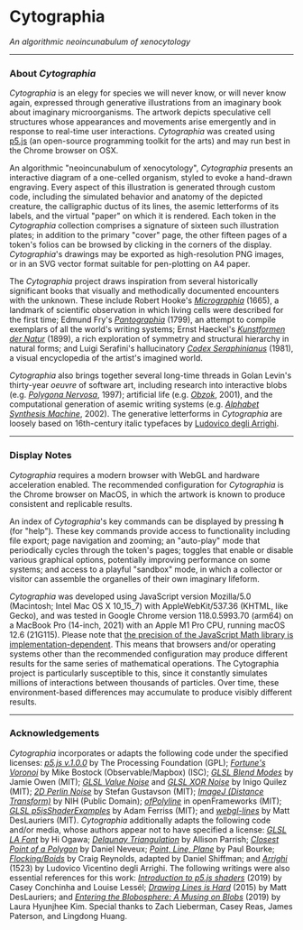# Cytographia
*An algorithmic neoincunabulum of xenocytology*

---
### About *Cytographia*

*Cytographia* is an elegy for species we will never know, or will never know again, expressed through generative illustrations from an imaginary book about imaginary microorganisms. The artwork depicts speculative cell structures whose appearances and movements arise emergently and in response to real-time user interactions. *Cytographia* was created using [p5.js](https://p5js.org/) (an open-source programming toolkit for the arts) and may run best in the Chrome browser on OSX. 

An algorithmic "neoincunabulum of xenocytology", *Cytographia* presents an interactive diagram of a one-celled organism, styled to evoke a hand-drawn engraving. Every aspect of this illustration is generated through custom code, including the simulated behavior and anatomy of the depicted creature, the calligraphic ductus of its lines, the asemic letterforms of its labels, and the virtual "paper" on which it is rendered. Each token in the *Cytographia* collection comprises a signature of sixteen such illustration plates; in addition to the primary "cover" page, the other fifteen pages of a token's folios can be browsed by clicking in the corners of the display. *Cytographia*'s drawings may be exported as high-resolution PNG images, or in an SVG vector format suitable for pen-plotting on A4 paper. 

The *Cytographia* project draws inspiration from several historically significant books that visually and methodically documented encounters with the unknown. These include Robert Hooke's *[Micrographia](https://en.wikipedia.org/wiki/Micrographia)* (1665), a landmark of scientific observation in which living cells were described for the first time; Edmund Fry's *[Pantographia](https://en.wikipedia.org/wiki/Pantographia)* (1799), an attempt to compile exemplars of all the world's writing systems; Ernst Haeckel's [*Kunstformen der Natur*](https://en.wikipedia.org/wiki/Kunstformen_der_Natur) (1899), a rich exploration of symmetry and structural hierarchy in natural forms; and Luigi Serafini's hallucinatory *[Codex Seraphinianus](https://en.wikipedia.org/wiki/Codex_Seraphinianus)* (1981), a visual encyclopedia of the artist's imagined world. 

*Cytographia* also brings together several long-time threads in Golan Levin's thirty-year *oeuvre* of software art, including research into interactive blobs (e.g. [*Polygona Nervosa*](https://objkt.com/asset/hicetnunc/56312), 1997); artificial life (e.g. [*Obzok*](https://www.youtube.com/watch?v=oVOCKzE2fZk), 2001), and the computational generation of asemic writing systems (e.g. [*Alphabet Synthesis Machine*](https://en.wikipedia.org/wiki/Alphabet_Synthesis_Machine), 2002). The generative letterforms in *Cytographia* are loosely based on 16th-century italic typefaces by [Ludovico degli Arrighi](https://en.wikipedia.org/wiki/Ludovico_Vicentino_degli_Arrighi). 

---
### Display Notes

*Cytographia* requires a modern browser with WebGL and hardware acceleration enabled. The recommended configuration for *Cytographia* is the Chrome browser on MacOS, in which the artwork is known to produce consistent and replicable results.

An index of *Cytographia*'s key commands can be displayed by pressing **h** (for "help"). These key commands provide access to functionality including file export; page navigation and zooming; an "auto-play" mode that periodically cycles through the token's pages; toggles that enable or disable various graphical options, potentially improving performance on some systems; and access to a playful "sandbox" mode, in which a collector or visitor can assemble the organelles of their own imaginary lifeform.

*Cytographia* was developed using JavaScript version Mozilla/5.0 (Macintosh; Intel Mac OS X 10_15_7) with AppleWebKit/537.36 (KHTML, like Gecko), and was tested in Google Chrome version 118.0.5993.70 (arm64) on a MacBook Pro (14-inch, 2021) with an Apple M1 Pro CPU, running macOS 12.6 (21G115). Please note that [the precision of the JavaScript Math library is implementation-dependent](https://developer.mozilla.org/en-US/docs/Web/JavaScript/Reference/Global_Objects/Math). This means that browsers and/or operating systems other than the recommended configuration may produce different results for the same series of mathematical operations. The Cytographia project is particularly susceptible to this, since it constantly simulates millions of interactions between thousands of particles. Over time, these environment-based differences may accumulate to produce visibly different results.

---
### Acknowledgements

*Cytographia* incorporates or adapts the following code under the specified licenses: [*p5.js v.1.0.0*](https://p5js.org/) by The Processing Foundation (GPL); [*Fortune's Voronoi*](https://github.com/d3/d3-delaunay) by Mike Bostock (Observable/Mapbox) (ISC); [*GLSL Blend Modes*](https://github.com/jamieowen/glsl-blend) by Jamie Owen (MIT); [*GLSL Value Noise*](https://www.shadertoy.com/view/lsf3WH) and [*GLSL XOR Noise*](https://www.shadertoy.com/view/XtXXD8) by Inigo Quilez (MIT); [*2D Perlin Noise*](https://github.com/stegu/webgl-noise/blob/master/src/classicnoise2D.glsl) by Stefan Gustavson (MIT); [*ImageJ (Distance Transform)*](https://github.com/imagej/ImageJ/blob/master/ij/process/BinaryInterpolator.java) by NIH (Public Domain); [*ofPolyline*](https://github.com/openframeworks/openFrameworks/tree/master/libs/openFrameworks/graphics) in openFrameworks (MIT); [*GLSL p5jsShaderExamples*](https://github.com/aferriss/p5jsShaderExamples/) by Adam Ferriss (MIT); and [*webgl-lines*](https://mattdesl.github.io/webgl-lines/expanded/gl-line-2d.js) by Matt DesLauriers (MIT). *Cytographia* additionally adapts the following code and/or media, whose authors appear not to have specified a license: [*GLSL LA Font*](https://github.com/hi-ogawa/python-shader-app/tree/master/misc/la_font) by Hi Ogawa; [*Delaunay Triangulation*](https://editor.p5js.org/allison.parrish/sketches/BkhEmKKjW) by Allison Parrish; [*Closest Point of a Polygon*](https://codesandbox.io/s/elated-liskov-3v65c?file=/src/getClosestPointInsidePolygon.ts) by Daniel Neveux; [*Point, Line, Plane*](http://paulbourke.net/geometry/pointlineplane/) by Paul Bourke; [*Flocking/Boids*](https://p5js.org/examples/simulate-flocking.html) by Craig Reynolds, adapted by Daniel Shiffman; and [*Arrighi*](https://en.wikipedia.org/wiki/Ludovico_Vicentino_degli_Arrighi) (1523) by Ludovico Vicentino degli Arrighi. The following writings were also essential references for this work: [*Introduction to p5.js shaders*](https://itp-xstory.github.io/p5js-shaders/#/) (2019) by Casey Conchinha and Louise Lessél; [*Drawing Lines is Hard*](https://mattdesl.svbtle.com/drawing-lines-is-hard) (2015) by Matt DesLauriers; and [*Entering the Blobosphere: A Musing on Blobs*](http://www.lauraonsale.com/blob.html) (2019) by Laura Hyunjhee Kim. Special thanks to Zach Lieberman, Casey Reas, James Paterson, and Lingdong Huang.